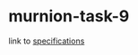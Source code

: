 # murnion-task-9

link to [specifications](https://docs.google.com/document/d/1jc6JCLWvStUbbafvjFa8M96dKmzKk7BBR7eRSuTNJvA/edit?usp=sharing)
